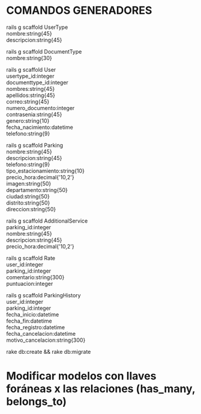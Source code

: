 # COMANDOS GENERADORES
rails g scaffold UserType \
    nombre:string{45} \
    descripcion:string{45}

rails g scaffold DocumentType \
    nombre:string{30}


rails g scaffold User \
    usertype_id:integer \
    documenttype_id:integer \
    nombres:string{45} \
    apellidos:string{45} \
    correo:string{45} \
    numero_documento:integer \
    contrasenia:string{45} \
    genero:string{10} \
    fecha_nacimiento:datetime \
    telefono:string{9}


rails g scaffold Parking \
    nombre:string{45} \
    descripcion:string{45} \
    telefono:string{9} \
    tipo_estacionamiento:string{10} \
    precio_hora:decimal{'10,2'} \
    imagen:string{50} \
    departamento:string{50} \
    ciudad:string{50} \
    distrito:string{50} \
    direccion:string{50}


rails g scaffold AdditionalService \
    parking_id:integer \
    nombre:string{45} \
    descripcion:string{45} \
    precio_hora:decimal{'10,2'}


rails g scaffold Rate \
    user_id:integer \
    parking_id:integer \
    comentario:string{300} \
    puntuacion:integer


rails g scaffold ParkingHistory \
    user_id:integer \
    parking_id:integer \
    fecha_inicio:datetime \
    fecha_fin:datetime \
    fecha_registro:datetime \
    fecha_cancelacion:datetime \
    motivo_cancelacion:string{300}


rake db:create && rake db:migrate


# Modificar modelos con llaves foráneas x las relaciones (has_many, belongs_to)
